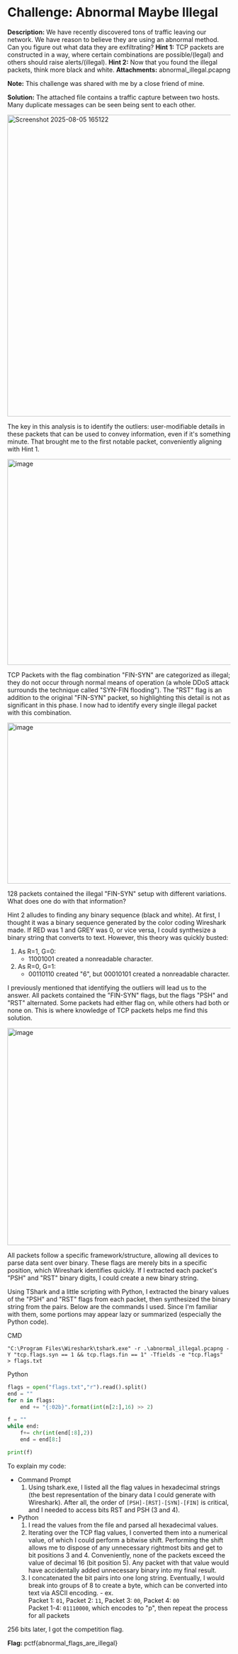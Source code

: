 # **Challenge:** Abnormal Maybe Illegal

**Description:** We have recently discovered tons of traffic leaving our network. We have reason to believe they are using an abnormal method. Can you figure out what data they are exfiltrating?
**Hint 1:** TCP packets are constructed in a way, where certain combinations are possible/(legal) and others should raise alerts/(illegal).
**Hint 2:** Now that you found the illegal packets, think more black and white.
**Attachments:** abnormal_illegal.pcapng

**Note:** This challenge was shared with me by a close friend of mine.

**Solution:**
The attached file contains a traffic capture between two hosts. Many duplicate messages can be seen being sent to each other.

<img width="1284" height="680" alt="Screenshot 2025-08-05 165122" src="https://github.com/user-attachments/assets/ca94c9ed-20d9-4327-b205-ea2ed18565ca" />

The key in this analysis is to identify the outliers: user-modifiable details in these packets that can be used to convey information, even if it's something minute. That brought me to the first notable packet, conveniently aligning with Hint 1.

<img width="956" height="464" alt="image" src="https://github.com/user-attachments/assets/735d1a86-8083-45ce-86f7-44d9d6cc62cb" />

TCP Packets with the flag combination "FIN-SYN" are categorized as illegal; they do not occur through normal means of operation (a whole DDoS attack surrounds the technique called "SYN-FIN flooding"). The "RST" flag is an addition to the original "FIN-SYN" packet, so highlighting this detail is not as significant in this phase. I now had to identify every single illegal packet with this combination. 

<img width="1022" height="363" alt="image" src="https://github.com/user-attachments/assets/cb9351da-470c-434a-85ee-13f515d4ee39" />

128 packets contained the illegal "FIN-SYN" setup with different variations. What does one do with that information?

Hint 2 alludes to finding any binary sequence (black and white). At first, I thought it was a binary sequence generated by the color coding Wireshark made. If RED was 1 and GREY was 0, or vice versa, I could synthesize a binary string that converts to text. However, this theory was quickly busted:

1. As R=1, G=0:
    - 11001001 created a nonreadable character.
2. As R=0, G=1:
    - 00110110 created "6", but 00010101 created a nonreadable character.

I previously mentioned that identifying the outliers will lead us to the answer. All packets contained the "FIN-SYN" flags, but the flags "PSH" and "RST" alternated. Some packets had either flag on, while others had both or none on. This is where knowledge of TCP packets helps me find this solution.

<img width="1075" height="490" alt="image" src="https://github.com/user-attachments/assets/bb18fec2-70fc-434a-9955-d1eb8b01510e" />

All packets follow a specific framework/structure, allowing all devices to parse data sent over binary. These flags are merely bits in a specific position, which Wireshark identifies quickly. If I extracted each packet's "PSH" and "RST" binary digits, I could create a new binary string.

Using TShark and a little scripting with Python, I extracted the binary values of the "PSH" and "RST" flags from each packet, then synthesized the binary string from the pairs. Below are the commands I used. Since I'm familiar with them, some portions may appear lazy or summarized (especially the Python code).

CMD
```
"C:\Program Files\Wireshark\tshark.exe" -r .\abnormal_illegal.pcapng -Y "tcp.flags.syn == 1 && tcp.flags.fin == 1" -Tfields -e "tcp.flags"  > flags.txt
```
Python
```python
flags = open("flags.txt","r").read().split()
end = ""
for n in flags:
    end += "{:02b}".format(int(n[2:],16) >> 2)

f = ""
while end:
    f+= chr(int(end[:8],2))
    end = end[8:]

print(f)
```
To explain my code:
 - Command Prompt
     1. Using tshark.exe, I listed all the flag values in hexadecimal strings (the best representation of the binary data I could generate with Wireshark). After all, the order of `[PSH]-[RST]-[SYN]-[FIN]` is critical, and I needed to access bits RST and PSH (3 and 4). 
 - Python
     1. I read the values from the file and parsed all hexadecimal values.
     2. Iterating over the TCP flag values, I converted them into a numerical value, of which I could perform a bitwise shift. Performing the shift allows me to dispose of any unnecessary rightmost bits and get to bit positions 3 and 4. Conveniently, none of the packets exceed the value of decimal 16 (bit position 5). Any packet with that value would have accidentally added unnecessary binary into my final result.
     3. I concatenated the bit pairs into one long string. Eventually, I would break into groups of 8 to create a byte, which can be converted into text via ASCII encoding.
       - ex.\
         Packet 1: `01`, Packet 2: `11`, Packet 3: `00`, Packet 4: `00`\
         Packet 1-4: `01110000`, which encodes to "p", then repeat the process for all packets

256 bits later, I got the competition flag.

**Flag:** pctf{abnormal_flags_are_illegal}
